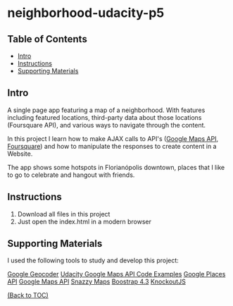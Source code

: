 # neighborhood-udacity-p5


## Table of Contents

- [Intro](#intro)
- [Instructions](#instructions)
- [Supporting Materials](#supporting-materials)

## Intro

A single page app featuring a map of a neighborhood. With features including featured locations, third-party data about those locations (Foursquare API), and various ways to navigate through the content.

In this project I learn how to make AJAX calls to API's ([Google Maps API](https://developers.google.com/maps/documentation/javascript/tutorial), [Foursquare](https://developer.foursquare.com)) and how to manipulate the responses to create content in a Website.

The app shows some hotspots in Florianópolis downtown, places that I like to go to celebrate and hangout with friends.



## Instructions

1) Download all files in this project
2) Just open the index.html in a modern browser


## Supporting Materials

I used the following tools to study and develop this project:

[Google Geocoder](https://google-developers.appspot.com/maps/documentation/utils/geocoder/)
[Udacity Google Maps API Code Examples](https://github.com/udacity/ud864)
[Google Places API](https://developers.google.com/maps/documentation/javascript/places)
[Google Maps API](https://developers.google.com/maps/documentation/javascript/tutorial)
[Snazzy Maps](https://snazzymaps.com)
[Boostrap 4.3](https://getbootstrap.com)
[KnockoutJS](https://knockoutjs.com)


[(Back to TOC)](#table-of-contents)
